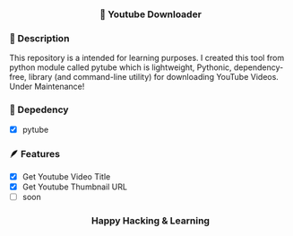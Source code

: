 ### <div align="center">🎥 Youtube Downloader</div>

### 🧾 Description
This repository is a intended for learning purposes. I created this tool from python module called pytube which is lightweight, Pythonic, dependency-free, library (and command-line utility) for downloading YouTube Videos. Under Maintenance!

### 🔎 Depedency
- [x] pytube

### 🪶 Features
- [x] Get Youtube Video Title
- [x] Get Youtube Thumbnail URL
- [ ] soon

### <div align="center">Happy Hacking & Learning</div>

